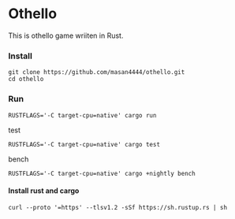 # Othello
This is othello game wriiten in Rust.
### Install
```
git clone https://github.com/masan4444/othello.git
cd othello
```
### Run
```
RUSTFLAGS='-C target-cpu=native' cargo run
```
test
```
RUSTFLAGS='-C target-cpu=native' cargo test
```
bench
```
RUSTFLAGS='-C target-cpu=native' cargo +nightly bench
```


#### Install rust and cargo
```
curl --proto '=https' --tlsv1.2 -sSf https://sh.rustup.rs | sh
```
